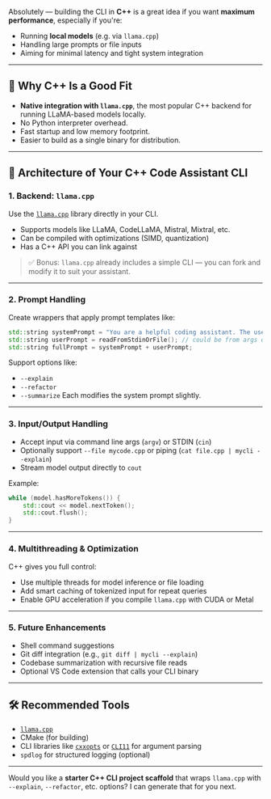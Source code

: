 Absolutely — building the CLI in **C++** is a great idea if you want **maximum performance**, especially if you're:

* Running **local models** (e.g. via `llama.cpp`)
* Handling large prompts or file inputs
* Aiming for minimal latency and tight system integration

---

## 🧠 Why C++ Is a Good Fit

* **Native integration with `llama.cpp`**, the most popular C++ backend for running LLaMA-based models locally.
* No Python interpreter overhead.
* Fast startup and low memory footprint.
* Easier to build as a single binary for distribution.

---

## 🧱 Architecture of Your C++ Code Assistant CLI

### 1. **Backend: `llama.cpp`**

Use the [`llama.cpp`](https://github.com/ggerganov/llama.cpp) library directly in your CLI.

* Supports models like LLaMA, CodeLLaMA, Mistral, Mixtral, etc.
* Can be compiled with optimizations (SIMD, quantization)
* Has a C++ API you can link against

> ✅ Bonus: `llama.cpp` already includes a simple CLI — you can fork and modify it to suit your assistant.

---

### 2. **Prompt Handling**

Create wrappers that apply prompt templates like:

```cpp
std::string systemPrompt = "You are a helpful coding assistant. The user wants help with the following task:\n\n";
std::string userPrompt = readFromStdinOrFile(); // could be from args or piped in
std::string fullPrompt = systemPrompt + userPrompt;
```

Support options like:

* `--explain`
* `--refactor`
* `--summarize`
  Each modifies the system prompt slightly.

---

### 3. **Input/Output Handling**

* Accept input via command line args (`argv`) or STDIN (`cin`)
* Optionally support `--file mycode.cpp` or piping (`cat file.cpp | mycli --explain`)
* Stream model output directly to `cout`

Example:

```cpp
while (model.hasMoreTokens()) {
    std::cout << model.nextToken();
    std::cout.flush();
}
```

---

### 4. **Multithreading & Optimization**

C++ gives you full control:

* Use multiple threads for model inference or file loading
* Add smart caching of tokenized input for repeat queries
* Enable GPU acceleration if you compile `llama.cpp` with CUDA or Metal

---

### 5. **Future Enhancements**

* Shell command suggestions
* Git diff integration (e.g., `git diff | mycli --explain`)
* Codebase summarization with recursive file reads
* Optional VS Code extension that calls your CLI binary

---

## 🛠️ Recommended Tools

* [`llama.cpp`](https://github.com/ggerganov/llama.cpp)
* CMake (for building)
* CLI libraries like [`cxxopts`](https://github.com/jarro2783/cxxopts) or [`CLI11`](https://github.com/CLIUtils/CLI11) for argument parsing
* `spdlog` for structured logging (optional)

---

Would you like a **starter C++ CLI project scaffold** that wraps `llama.cpp` with `--explain`, `--refactor`, etc. options? I can generate that for you next.

